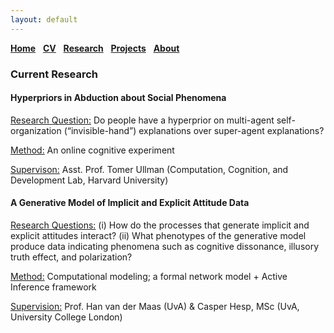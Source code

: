 ```yaml
---
layout: default
---
```


[__Home__](./) &nbsp; [__CV__](./cv.md) &nbsp; [__Research__](./research.md) &nbsp; [__Projects__](./projects.md) &nbsp; [__About__](./about.md)

<!--
#### general interests:
<ins>Topic:</ins> Video Advertising, Targeting Interventions, <br/>
Entertainment Commerce, Incentive Design<br/>
<ins>Method:</ins> Computer Vision, Reinforcement Learning, <br/>
Natural Language Processing, Causal Inference
-->

### Current Research

#### Hyperpriors in Abduction about Social Phenomena

<ins>Research Question:</ins> Do people have a hyperprior on multi-agent self-organization (“invisible-hand”) explanations over super-agent explanations? <br/>

<ins>Method:</ins> An online cognitive experiment <br/>

<ins>Supervison:</ins> Asst. Prof. Tomer Ullman (Computation, Cognition, and Development Lab, Harvard University)

#### A Generative Model of Implicit and Explicit Attitude Data

<ins>Research Questions:</ins> (i) How do the processes that generate implicit and explicit attitudes interact? (ii) What phenotypes of the generative model produce data indicating phenomena such as cognitive dissonance, illusory truth effect, and polarization?

<ins>Method:</ins> Computational modeling; a formal network model + Active Inference framework

<ins>Supervision:</ins> Prof. Han van der Maas (UvA) & Casper Hesp, MSc (UvA, University College London)

<!-- ### Past Research

#### Cognitive Processes Underlying Self-Efficacy in Expert, Novice and Beginning Teachers

#### -->
